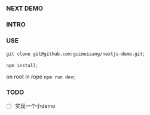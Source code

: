 ### NEXT DEMO


### INTRO

### USE
`git clone git@github.com:guimeisang/nextjs-demo.git`;

`npm install`;

on root in rope `npm run dev`;

### TODO

- [ ] 实现一个小demo
